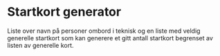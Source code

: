 # Startkort generator

Liste over navn på personer ombord i teknisk og en liste med veldig generelle startkort som kan generere et gitt antall startkort begrenset av listen av generelle kort.
